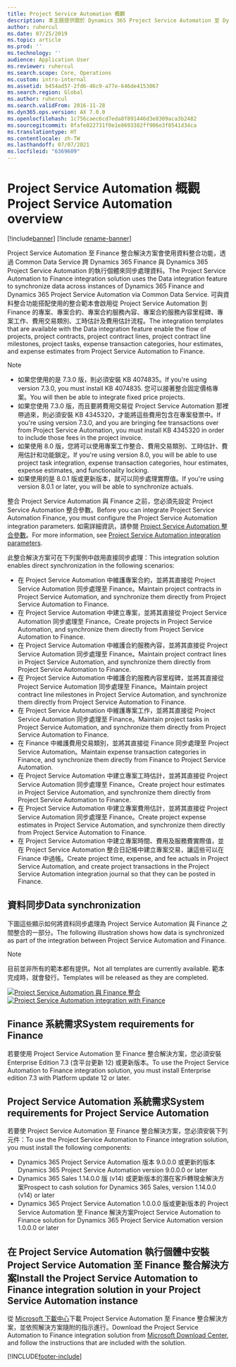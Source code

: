 ```yaml
---
title: Project Service Automation 概觀
description: 本主題提供關於 Dynamics 365 Project Service Automation 至 Dynamics 365 Finance 整合解決方案的資訊。
author: ruhercul
ms.date: 07/25/2019
ms.topic: article
ms.prod: ''
ms.technology: ''
audience: Application User
ms.reviewer: ruhercul
ms.search.scope: Core, Operations
ms.custom: intro-internal
ms.assetid: b454ad57-2fd6-46c9-a77e-646de4153067
ms.search.region: Global
ms.author: ruhercul
ms.search.validFrom: 2016-11-28
ms.dyn365.ops.version: AX 7.0.0
ms.openlocfilehash: 1c756caec6cd7eda8f891446d3e8309aca3b2482
ms.sourcegitcommit: 0fafe022731f0e1e8693382ff906e3f8541d34ca
ms.translationtype: HT
ms.contentlocale: zh-TW
ms.lasthandoff: 07/07/2021
ms.locfileid: "6369609"
---
```

# <a name="project-service-automation-overview"></a><span data-ttu-id="ece55-103">Project Service Automation 概觀</span><span class="sxs-lookup"><span data-stu-id="ece55-103">Project Service Automation overview</span></span>

[!include[banner](../includes/banner.md)]
[!include [rename-banner](~/includes/cc-data-platform-banner.md)]

<span data-ttu-id="ece55-104">Project Service Automation 至 Finance 整合解決方案會使用資料整合功能，透過 Common Data Service 跨 Dynamics 365 Finance 與 Dynamics 365 Project Service Automation 的執行個體來同步處理資料。</span><span class="sxs-lookup"><span data-stu-id="ece55-104">The Project Service Automation to Finance integration solution uses the Data integration feature to synchronize data across instances of Dynamics 365 Finance and Dynamics 365 Project Service Automation via Common Data Service.</span></span> <span data-ttu-id="ece55-105">可與資料整合功能搭配使用的整合範本會啟用從 Project Service Automation 到 Finance 的專案、專案合約、專案合約服務內容、專案合約服務內容里程碑、專案工作、費用交易類別、工時估計及費用估計流程。</span><span class="sxs-lookup"><span data-stu-id="ece55-105">The integration templates that are available with the Data integration feature enable the flow of projects, project contracts, project contract lines, project contract line milestones, project tasks, expense transaction categories, hour estimates, and expense estimates from Project Service Automation to Finance.</span></span>

> [!NOTE]
> - <span data-ttu-id="ece55-106">如果您使用的是 7.3.0 版，則必須安裝 KB 4074835。</span><span class="sxs-lookup"><span data-stu-id="ece55-106">If you're using version 7.3.0, you must install KB 4074835.</span></span> <span data-ttu-id="ece55-107">您可以接著整合固定價格專案。</span><span class="sxs-lookup"><span data-stu-id="ece55-107">You will then be able to integrate fixed price projects.</span></span>
> - <span data-ttu-id="ece55-108">如果您使用 7.3.0 版，而且要將費用交易從 Project Service Automation 那裡帶過來，則必須安裝 KB 4345320，才能將這些費用包含在專案發票中。</span><span class="sxs-lookup"><span data-stu-id="ece55-108">If you're using version 7.3.0, and you are bringing fee transactions over from Project Service Automation, you must install KB 4345320 in order to include those fees in the project invoice.</span></span>
> - <span data-ttu-id="ece55-109">如果使用 8.0 版，您將可以使用專案工作整合、費用交易類別、工時估計、費用估計和功能鎖定。</span><span class="sxs-lookup"><span data-stu-id="ece55-109">If you're using version 8.0, you will be able to use project task integration, expense transaction categories, hour estimates, expense estimates, and functionality locking.</span></span>
> - <span data-ttu-id="ece55-110">如果使用的是 8.0.1 版或更新版本，就可以同步處理實際值。</span><span class="sxs-lookup"><span data-stu-id="ece55-110">If you're using version 8.0.1 or later, you will be able to synchronize actuals.</span></span>

<span data-ttu-id="ece55-111">整合 Project Service Automation 與 Finance 之前，您必須先設定 Project Service Automation 整合參數。</span><span class="sxs-lookup"><span data-stu-id="ece55-111">Before you can integrate Project Service Automation Finance, you must configure the Project Service Automation integration parameters.</span></span> <span data-ttu-id="ece55-112">如需詳細資訊，請參閱 [Project Service Automation 整合參數](PSA-parameters.md)。</span><span class="sxs-lookup"><span data-stu-id="ece55-112">For more information, see [Project Service Automation integration parameters](PSA-parameters.md).</span></span>

<span data-ttu-id="ece55-113">此整合解決方案可在下列案例中啟用直接同步處理：</span><span class="sxs-lookup"><span data-stu-id="ece55-113">This integration solution enables direct synchronization in the following scenarios:</span></span>

- <span data-ttu-id="ece55-114">在 Project Service Automation 中維護專案合約，並將其直接從 Project Service Automation 同步處理至 Finance。</span><span class="sxs-lookup"><span data-stu-id="ece55-114">Maintain project contracts in Project Service Automation, and synchronize them directly from Project Service Automation to Finance.</span></span>
- <span data-ttu-id="ece55-115">在 Project Service Automation 中建立專案，並將其直接從 Project Service Automation 同步處理至 Finance。</span><span class="sxs-lookup"><span data-stu-id="ece55-115">Create projects in Project Service Automation, and synchronize them directly from Project Service Automation to Finance.</span></span>
- <span data-ttu-id="ece55-116">在 Project Service Automation 中維護合約服務內容，並將其直接從 Project Service Automation 同步處理至 Finance。</span><span class="sxs-lookup"><span data-stu-id="ece55-116">Maintain project contract lines in Project Service Automation, and synchronize them directly from Project Service Automation to Finance.</span></span>
- <span data-ttu-id="ece55-117">在 Project Service Automation 中維護合約服務內容里程碑，並將其直接從 Project Service Automation 同步處理至 Finance。</span><span class="sxs-lookup"><span data-stu-id="ece55-117">Maintain project contract line milestones in Project Service Automation, and synchronize them directly from Project Service Automation to Finance.</span></span>
- <span data-ttu-id="ece55-118">在 Project Service Automation 中維護專案工作，並將其直接從 Project Service Automation 同步處理至 Finance。</span><span class="sxs-lookup"><span data-stu-id="ece55-118">Maintain project tasks in Project Service Automation, and synchronize them directly from Project Service Automation to Finance.</span></span>
- <span data-ttu-id="ece55-119">在 Finance 中維護費用交易類別，並將其直接從 Finance 同步處理至 Project Service Automation。</span><span class="sxs-lookup"><span data-stu-id="ece55-119">Maintain expense transaction categories in Finance, and synchronize them directly from Finance to Project Service Automation.</span></span>
- <span data-ttu-id="ece55-120">在 Project Service Automation 中建立專案工時估計，並將其直接從 Project Service Automation 同步處理至 Finance。</span><span class="sxs-lookup"><span data-stu-id="ece55-120">Create project hour estimates in Project Service Automation, and synchronize them directly from Project Service Automation to Finance.</span></span>
- <span data-ttu-id="ece55-121">在 Project Service Automation 中建立專案費用估計，並將其直接從 Project Service Automation 同步處理至 Finance。</span><span class="sxs-lookup"><span data-stu-id="ece55-121">Create project expense estimates in Project Service Automation, and synchronize them directly from Project Service Automation to Finance.</span></span>
- <span data-ttu-id="ece55-122">在 Project Service Automation 中建立專案時間、費用及服務費實際值，並在 Project Service Automation 整合日記帳中建立專案交易，讓這些可以在 Finance 中過帳。</span><span class="sxs-lookup"><span data-stu-id="ece55-122">Create project time, expense, and fee actuals in Project Service Automation, and create project transactions in the Project Service Automation integration journal so that they can be posted in Finance.</span></span>

## <a name="data-synchronization"></a><span data-ttu-id="ece55-123">資料同步</span><span class="sxs-lookup"><span data-stu-id="ece55-123">Data synchronization</span></span>

<span data-ttu-id="ece55-124">下圖這些顯示如何將資料同步處理為 Project Service Automation 與 Finance 之間整合的一部分。</span><span class="sxs-lookup"><span data-stu-id="ece55-124">The following illustration shows how data is synchronized as part of the integration between Project Service Automation and Finance.</span></span>

> [!NOTE]
> <span data-ttu-id="ece55-125">目前並非所有的範本都有提供。</span><span class="sxs-lookup"><span data-stu-id="ece55-125">Not all templates are currently available.</span></span> <span data-ttu-id="ece55-126">範本完成時，就會發行。</span><span class="sxs-lookup"><span data-stu-id="ece55-126">Templates will be released as they are completed.</span></span>

<span data-ttu-id="ece55-127">[![Project Service Automation 與 Finance 整合](./media/PSA-integration.png)](./media/PSA-integration.png)</span><span class="sxs-lookup"><span data-stu-id="ece55-127">[![Project Service Automation integration with Finance](./media/PSA-integration.png)](./media/PSA-integration.png)</span></span>

## <a name="system-requirements-for-finance"></a><span data-ttu-id="ece55-128">Finance 系統需求</span><span class="sxs-lookup"><span data-stu-id="ece55-128">System requirements for Finance</span></span>

<span data-ttu-id="ece55-129">若要使用 Project Service Automation 至 Finance 整合解決方案，您必須安裝 Enterprise Edition 7.3 (含平台更新 12) 或更新版本。</span><span class="sxs-lookup"><span data-stu-id="ece55-129">To use the Project Service Automation to Finance integration solution, you must install Enterprise edition 7.3 with Platform update 12 or later.</span></span>

## <a name="system-requirements-for-project-service-automation"></a><span data-ttu-id="ece55-130">Project Service Automation 系統需求</span><span class="sxs-lookup"><span data-stu-id="ece55-130">System requirements for Project Service Automation</span></span>

<span data-ttu-id="ece55-131">若要使 Project Service Automation 至 Finance 整合解決方案，您必須安裝下列元件：</span><span class="sxs-lookup"><span data-stu-id="ece55-131">To use the Project Service Automation to Finance integration solution, you must install the following components:</span></span>

- <span data-ttu-id="ece55-132">Dynamics 365 Project Service Automation 版本 9.0.0.0 或更新的版本</span><span class="sxs-lookup"><span data-stu-id="ece55-132">Dynamics 365 Project Service Automation version 9.0.0.0 or later</span></span>
- <span data-ttu-id="ece55-133">Dynamics 365 Sales 1.14.0.0 版 (v14) 或更新版本的潛在客戶轉現金解決方案</span><span class="sxs-lookup"><span data-stu-id="ece55-133">Prospect to cash solution for Dynamics 365 Sales, version 1.14.0.0 (v14) or later</span></span>
- <span data-ttu-id="ece55-134">Dynamics 365 Project Service Automation 1.0.0.0 版或更新版本的 Project Service Automation 至 Finance 解決方案</span><span class="sxs-lookup"><span data-stu-id="ece55-134">Project Service Automation to Finance solution for Dynamics 365 Project Service Automation version 1.0.0.0 or later</span></span>

## <a name="install-the-project-service-automation-to-finance-integration-solution-in-your-project-service-automation-instance"></a><span data-ttu-id="ece55-135">在 Project Service Automation 執行個體中安裝 Project Service Automation 至 Finance 整合解決方案</span><span class="sxs-lookup"><span data-stu-id="ece55-135">Install the Project Service Automation to Finance integration solution in your Project Service Automation instance</span></span>

<span data-ttu-id="ece55-136">從 [Microsoft 下載中心](https://www.microsoft.com/download/details.aspx?id=57016)下載 Project Service Automation 至 Finance 整合解決方案，並依照解決方案隨附的指示進行。</span><span class="sxs-lookup"><span data-stu-id="ece55-136">Download the Project Service Automation to Finance integration solution from [Microsoft Download Center](https://www.microsoft.com/download/details.aspx?id=57016), and follow the instructions that are included with the solution.</span></span>


[!INCLUDE[footer-include](../includes/footer-banner.md)]